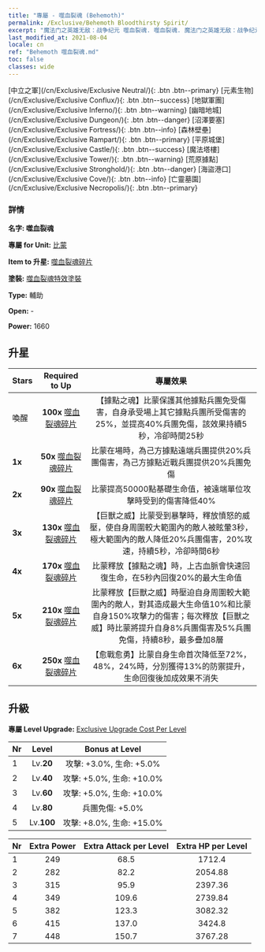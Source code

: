 ```yaml
---
title: "專屬 - 噬血裂魂 (Behemoth)"
permalink: /Exclusive/Behemoth Bloodthirsty Spirit/
excerpt: "魔法门之英雄无敌：战争纪元 噬血裂魂. 噬血裂魂. 魔法门之英雄无敌：战争纪元 專屬 噬血裂魂. 比蒙 專屬."
last_modified_at: 2021-08-04
locale: cn
ref: "Behemoth 噬血裂魂.md"
toc: false
classes: wide
---
```

 [中立之軍](/cn/Exclusive/Exclusive Neutral/){: .btn .btn--primary} [元素生物](/cn/Exclusive/Exclusive Conflux/){: .btn .btn--success} [地獄軍團](/cn/Exclusive/Exclusive Inferno/){: .btn .btn--warning} [幽暗地城](/cn/Exclusive/Exclusive Dungeon/){: .btn .btn--danger} [沼澤要塞](/cn/Exclusive/Exclusive Fortress/){: .btn .btn--info} [森林壁壘](/cn/Exclusive/Exclusive Rampart/){: .btn .btn--primary} [平原城堡](/cn/Exclusive/Exclusive Castle/){: .btn .btn--success} [魔法塔樓](/cn/Exclusive/Exclusive Tower/){: .btn .btn--warning} [荒原據點](/cn/Exclusive/Exclusive Stronghold/){: .btn .btn--danger} [海盜港口](/cn/Exclusive/Exclusive Cove/){: .btn .btn--info} [亡靈墓園](/cn/Exclusive/Exclusive Necropolis/){: .btn .btn--primary} 

### 詳情
 **名字: 噬血裂魂** 

 **專屬 for Unit:** [比蒙](/cn/units/Behemoth/) 

 **Item to 升星:** [噬血裂魂碎片](/cn/Items/con_982/)

 **塗裝:** [噬血裂魂特效塗裝](/cn/Items/con_650/)

 **Type:** 輔助

 **Open:** -

 **Power:** 1660

## 升星

  |     Stars    |  Required to Up | 專屬效果 |
  |:-------------|:---------------:|:---------------:|
  |  喚醒  | **100x** [噬血裂魂碎片](/cn/Items/con_982/) | 【據點之魂】比蒙保護其他據點兵團免受傷害，自身承受場上其它據點兵團所受傷害的25%，並提高40%兵團免傷，該效果持續5秒，冷卻時間25秒 |
  | **1x** <i class="fas fa-star"/> | **50x** [噬血裂魂碎片](/cn/Items/con_982/) | 比蒙在場時，為己方據點遠端兵團提供20%兵團傷害，為己方據點近戰兵團提供20%兵團免傷 |
  | **2x** <i class="fas fa-star"/> | **90x** [噬血裂魂碎片](/cn/Items/con_982/) | 比蒙提高50000點基礎生命值，被遠端單位攻擊時受到的傷害降低40% |
  | **3x** <i class="fas fa-star"/> | **130x** [噬血裂魂碎片](/cn/Items/con_982/) | 【巨獸之威】比蒙受到暴擊時，釋放憤怒的威壓，使自身周圍較大範圍內的敵人被眩暈3秒，極大範圍內的敵人降低20%兵團傷害，20%攻速，持續5秒，冷卻時間6秒 |
  | **4x** <i class="fas fa-star"/> | **170x** [噬血裂魂碎片](/cn/Items/con_982/) | 比蒙釋放【據點之魂】時，上古血脈會快速回復生命，在5秒內回復20%的最大生命值 |
  | **5x** <i class="fas fa-star"/> | **210x** [噬血裂魂碎片](/cn/Items/con_982/) | 比蒙釋放【巨獸之威】時壓迫自身周圍較大範圍內的敵人，對其造成最大生命值10%和比蒙自身150%攻擊力的傷害；每次釋放【巨獸之威】時比蒙將提升自身8%兵團傷害及5%兵團免傷，持續8秒，最多疊加8層 |
  | **6x** <i class="fas fa-star"/> | **250x** [噬血裂魂碎片](/cn/Items/con_982/) | 【愈戰愈勇】比蒙自身生命首次降低至72%，48%，24%時，分別獲得13%的防禦提升，生命回復後加成效果不消失 |


## 升級
 **專屬 Level Upgrade:** [Exclusive Upgrade Cost Per Level](/Exclusive/ExclusiveUpgradeCostPerLevel/)

  |  Nr  |   Level  | Bonus at Level |
  |:-----|:--------:|:--------------:|
  | 1 | Lv.**20** | 攻擊: +3.0%, 生命: +5.0% |
  | 2 | Lv.**40** | 攻擊: +5.0%, 生命: +10.0% |
  | 3 | Lv.**60** | 攻擊: +5.0%, 生命: +10.0% |
  | 4 | Lv.**80** | 兵團免傷: +5.0% |
  | 5 | Lv.**100** | 攻擊: +8.0%, 生命: +15.0% |


  |  Nr  |  Extra Power | Extra Attack per Level | Extra HP per Level |
  |:-----|:--------:|:--------:|:--------:|
  | 1 | 249 | 68.5 | 1712.4 |
  | 2 | 282 | 82.2 | 2054.88 |
  | 3 | 315 | 95.9 | 2397.36 |
  | 4 | 349 | 109.6 | 2739.84 |
  | 5 | 382 | 123.3 | 3082.32 |
  | 6 | 415 | 137.0 | 3424.8 |
  | 7 | 448 | 150.7 | 3767.28 |



